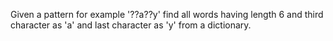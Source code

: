 Given a pattern for example '??a??y' find all words having length 6 and third character as 'a' and last character as 'y' from a dictionary.

